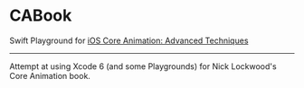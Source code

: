 CABook
======

Swift Playground for [iOS Core Animation: Advanced Techniques][book]

---

Attempt at using Xcode 6 (and some Playgrounds) for Nick Lockwood's Core Animation book.

[book]: https://www.informit.com/store/ios-core-animation-advanced-techniques-9780133440751
